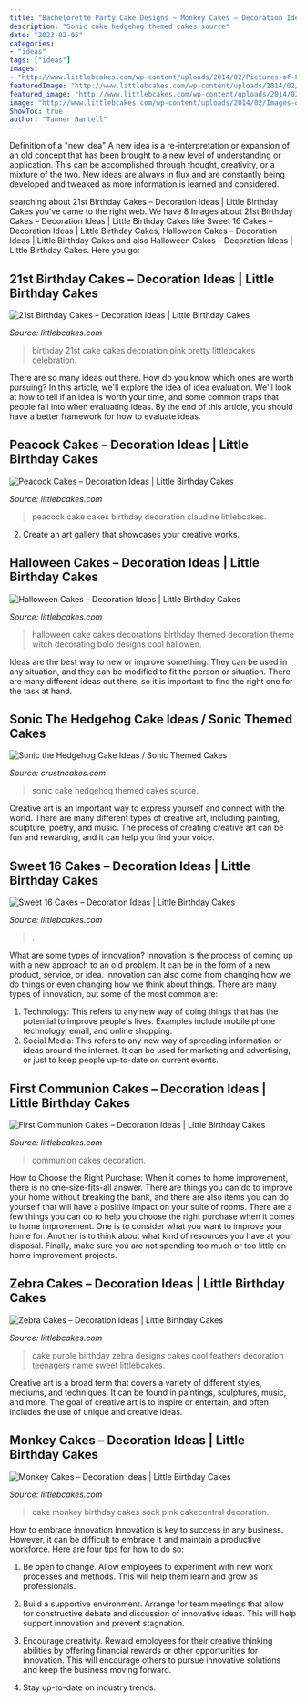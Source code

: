 ```yaml
---
title: "Bachelorette Party Cake Designs ~ Monkey Cakes – Decoration Ideas"
description: "Sonic cake hedgehog themed cakes source"
date: "2023-02-05"
categories:
- "ideas"
tags: ["ideas"]
images:
- "http://www.littlebcakes.com/wp-content/uploads/2014/02/Pictures-of-First-Communion-Cakes-627x1024.jpg"
featuredImage: "http://www.littlebcakes.com/wp-content/uploads/2014/02/Images-of-21st-Birthday-Cakes.jpg"
featured_image: "http://www.littlebcakes.com/wp-content/uploads/2014/02/Peacock-Cake.jpg"
image: "http://www.littlebcakes.com/wp-content/uploads/2014/02/Images-of-21st-Birthday-Cakes.jpg"
ShowToc: true
author: "Tanner Bartell"
---
```



Definition of a "new idea"
A new idea is a re-interpretation or expansion of an old concept that has been brought to a new level of understanding or application. This can be accomplished through thought, creativity, or a mixture of the two. New ideas are always in flux and are constantly being developed and tweaked as more information is learned and considered.

	

		
searching about 21st Birthday Cakes – Decoration Ideas | Little Birthday Cakes you've came to the right web. We have 8 Images about 21st Birthday Cakes – Decoration Ideas | Little Birthday Cakes like Sweet 16 Cakes – Decoration Ideas | Little Birthday Cakes, Halloween Cakes – Decoration Ideas | Little Birthday Cakes and also Halloween Cakes – Decoration Ideas | Little Birthday Cakes. Here you go:
		
    
## 21st Birthday Cakes – Decoration Ideas | Little Birthday Cakes

<img loading=lazy src="http://www.littlebcakes.com/wp-content/uploads/2014/02/Images-of-21st-Birthday-Cakes.jpg" onerror="this.onerror=null;this.src='https://tse4.mm.bing.net/th?id=OIP.7ceUCD8BGLXEkUFyYyEfdAHaJ4&amp;pid=15.1';" alt="21st Birthday Cakes – Decoration Ideas | Little Birthday Cakes">

_Source: littlebcakes.com_

>birthday 21st cake cakes decoration pink pretty littlebcakes celebration. 

	

There are so many ideas out there. How do you know which ones are worth pursuing? In this article, we'll explore the idea of idea evaluation. We'll look at how to tell if an idea is worth your time, and some common traps that people fall into when evaluating ideas. By the end of this article, you should have a better framework for how to evaluate ideas.

    
## Peacock Cakes – Decoration Ideas | Little Birthday Cakes

<img loading=lazy src="http://www.littlebcakes.com/wp-content/uploads/2014/02/Peacock-Cake.jpg" onerror="this.onerror=null;this.src='https://tse1.mm.bing.net/th?id=OIP.InP1GPKXmChr0KWdVQvr5AHaKU&amp;pid=15.1';" alt="Peacock Cakes – Decoration Ideas | Little Birthday Cakes">

_Source: littlebcakes.com_

>peacock cake cakes birthday decoration claudine littlebcakes. 

	

2. Create an art gallery that showcases your creative works.

    
## Halloween Cakes – Decoration Ideas | Little Birthday Cakes

<img loading=lazy src="http://www.littlebcakes.com/wp-content/uploads/2013/08/Halloween-Cake-Decorations.jpg" onerror="this.onerror=null;this.src='https://tse1.mm.bing.net/th?id=OIP.BXQwElwqXjPBny6XEyj5bgHaKc&amp;pid=15.1';" alt="Halloween Cakes – Decoration Ideas | Little Birthday Cakes">

_Source: littlebcakes.com_

>halloween cake cakes decorations birthday themed decoration theme witch decorating bolo designs cool hallowen. 

	

Ideas are the best way to new or improve something. They can be used in any situation, and they can be modified to fit the person or situation. There are many different ideas out there, so it is important to find the right one for the task at hand.

    
## Sonic The Hedgehog Cake Ideas / Sonic Themed Cakes

<img loading=lazy src="http://www.crustncakes.com/blog/wp-content/uploads/2015/09/5ba43d64071829da6c6d1493f7b6bf03.jpg" onerror="this.onerror=null;this.src='https://tse3.mm.bing.net/th?id=OIP.U31XzZk3zP9MxjCvzdvGfQHaJ6&amp;pid=15.1';" alt="Sonic the Hedgehog Cake Ideas / Sonic Themed Cakes">

_Source: crustncakes.com_

>sonic cake hedgehog themed cakes source. 

	

Creative art is an important way to express yourself and connect with the world. There are many different types of creative art, including painting, sculpture, poetry, and music. The process of creating creative art can be fun and rewarding, and it can help you find your voice.

    
## Sweet 16 Cakes – Decoration Ideas | Little Birthday Cakes

<img loading=lazy src="https://www.littlebcakes.com/wp-content/uploads/2014/02/Sweet-16-Cake-Designs.jpg" onerror="this.onerror=null;this.src='https://tse4.mm.bing.net/th?id=OIP.q4EwKaDHYu_Ow7TWRIpPMgHaLI&amp;pid=15.1';" alt="Sweet 16 Cakes – Decoration Ideas | Little Birthday Cakes">

_Source: littlebcakes.com_

>. 

	

What are some types of innovation?
Innovation is the process of coming up with a new approach to an old problem. It can be in the form of a new product, service, or idea. Innovation can also come from changing how we do things or even changing how we think about things. There are many types of innovation, but some of the most common are: 
1) Technology: This refers to any new way of doing things that has the potential to improve people's lives. Examples include mobile phone technology, email, and online shopping. 
2) Social Media: This refers to any new way of spreading information or ideas around the internet. It can be used for marketing and advertising, or just to keep people up-to-date on current events.

    
## First Communion Cakes – Decoration Ideas | Little Birthday Cakes

<img loading=lazy src="http://www.littlebcakes.com/wp-content/uploads/2014/02/Pictures-of-First-Communion-Cakes-627x1024.jpg" onerror="this.onerror=null;this.src='https://tse2.mm.bing.net/th?id=OIP.iNCejBY0aD6J938eaEJdHAHaMG&amp;pid=15.1';" alt="First Communion Cakes – Decoration Ideas | Little Birthday Cakes">

_Source: littlebcakes.com_

>communion cakes decoration. 

	

How to Choose the Right Purchase: When it comes to home improvement, there is no one-size-fits-all answer. There are things you can do to improve your home without breaking the bank, and there are also items you can do yourself that will have a positive impact on your suite of rooms.
There are a few things you can do to help you choose the right purchase when it comes to home improvement. One is to consider what you want to improve your home for. Another is to think about what kind of resources you have at your disposal. Finally, make sure you are not spending too much or too little on home improvement projects.

    
## Zebra Cakes – Decoration Ideas | Little Birthday Cakes

<img loading=lazy src="http://www.littlebcakes.com/wp-content/uploads/2014/01/Purple-Zebra-Cake-680x1024.jpg" onerror="this.onerror=null;this.src='https://tse3.mm.bing.net/th?id=OIP.vueJ_8HKu-7WIhOGFVB2_gHaLJ&amp;pid=15.1';" alt="Zebra Cakes – Decoration Ideas | Little Birthday Cakes">

_Source: littlebcakes.com_

>cake purple birthday zebra designs cakes cool feathers decoration teenagers name sweet littlebcakes. 

	

Creative art is a broad term that covers a variety of different styles, mediums, and techniques. It can be found in paintings, sculptures, music, and more. The goal of creative art is to inspire or entertain, and often includes the use of unique and creative ideas.

    
## Monkey Cakes – Decoration Ideas | Little Birthday Cakes

<img loading=lazy src="http://www.littlebcakes.com/wp-content/uploads/2013/08/Monkey-Birthday-Cake-Ideas.jpg" onerror="this.onerror=null;this.src='https://tse2.mm.bing.net/th?id=OIP.XeJykh2ngrUDp7rYuvObBQHaJ4&amp;pid=15.1';" alt="Monkey Cakes – Decoration Ideas | Little Birthday Cakes">

_Source: littlebcakes.com_

>cake monkey birthday cakes sock pink cakecentral decoration. 

	

How to embrace innovation
Innovation is key to success in any business. However, it can be difficult to embrace it and maintain a productive workforce. Here are four tips for how to do so:
1) Be open to change. Allow employees to experiment with new work processes and methods. This will help them learn and grow as professionals.

2) Build a supportive environment. Arrange for team meetings that allow for constructive debate and discussion of innovative ideas. This will help support innovation and prevent stagnation.

3) Encourage creativity. Reward employees for their creative thinking abilities by offering financial rewards or other opportunities for innovation. This will encourage others to pursue innovative solutions and keep the business moving forward.

4) Stay up-to-date on industry trends.

